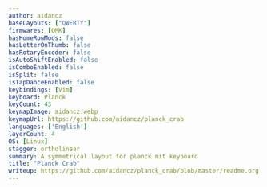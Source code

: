 ```yaml
---
author: aidancz
baseLayouts: ["QWERTY"]
firmwares: [QMK]
hasHomeRowMods: false
hasLetterOnThumb: false
hasRotaryEncoder: false
isAutoShiftEnabled: false
isComboEnabled: false
isSplit: false
isTapDanceEnabled: false
keybindings: [Vim]
keyboard: Planck
keyCount: 43
keymapImage: aidancz.webp
keymapUrl: https://github.com/aidancz/planck_crab
languages: ['English']
layerCount: 4
OS: [Linux]
stagger: ortholinear
summary: A symmetrical layout for planck mit keyboard 
title: "Planck Crab"
writeup: https://github.com/aidancz/planck_crab/blob/master/readme.org
---
```

